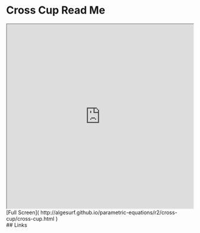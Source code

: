 Cross Cup Read Me
===

<iframe src='http://algesurf.github.io/parametric-equations/r2/cross-cup/cross-cup.html' width=100% height=500px >
There is an `iframe` here. It is not visible when viewed on github.com/algesurf. To view, please see 'Project Links' below.
</iframe>
[Full Screen]( http://algesurf.github.io/parametric-equations/r2/cross-cup/cross-cup.html )
<br>
## Links 
<http://www.3d-meier.de/tut3/Seite8.html>  
